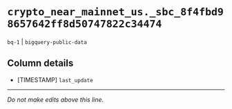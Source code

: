 # `crypto_near_mainnet_us._sbc_8f4fbd98657642ff8d50747822c34474`
`bq-1` | `bigquery-public-data`

## Column details
* [TIMESTAMP] `last_update`

-------------------------------------------------------------------------------
*Do not make edits above this line.*
